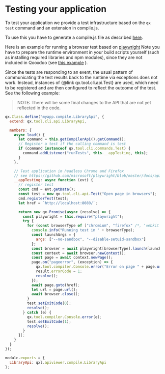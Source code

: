 # Testing your application

To test your application we provide a test infrastructure based on the `qx test`
command and an extension in compile.js.

To use this you have to generate a compile.js file as described
[here](../compiler/configuration/api.md#compile.js).

Here is an example for running a browser test based on
[playwright](https://www.npmjs.com/package/playwright) Note you have to prepare
the runtime environment in your build scripts yourself (such as installing
required libraries and npm modules), since they are not included in Qooxdoo (see
[this example](https://github.com/qooxdoo/qxl.apiviewer/blob/master/.github/workflows/build-and-deploy.yml)
).

Since the tests are responding to an event, the usual pattern of communicating
the test results back to the runtime via exceptions does not work. Instead,
instances of {@link qx.tool.cli.api.Test} are used, which need to be registered
and are then configured to reflect the outcome of the test. See the following
example:

> NOTE: There will be some final changes to the API that are not yet reflected
> in the code.

```javascript
qx.Class.define("myapp.compile.LibraryApi", {
  extend: qx.tool.cli.api.LibraryApi,

  members: {
    async load() {
      let command = this.getCompilerApi().getCommand();
      // Register a test if the calling command is test
      if (command instanceof qx.tool.cli.commands.Test) {
        command.addListener("runTests", this.__appTesting, this);
      }
    },

    // Test application in headless Chrome and Firefox
    // see https://github.com/microsoft/playwright/blob/master/docs/api.md
    __appTesting: async function (evt) {
      // register test
      const cmd = evt.getData();
      const test = new qx.tool.cli.api.Test("Open page in browsers");
      cmd.registerTest(test);
      let href = `http://localhost:8080/`;

      return new qx.Promise(async (resolve) => {
        const playwright = this.require("playwright");
        try {
          for (const browserType of ["chromium", "firefox" /*, 'webkit'*/]) {
            console.info("Running test in " + browserType);
            const launchArgs = {
              args: ["--no-sandbox", "--disable-setuid-sandbox"]
            };
            const browser = await playwright[browserType].launch(launchArgs);
            const context = await browser.newContext();
            const page = await context.newPage();
            page.on("pageerror", (exception) => {
              qx.tool.compiler.Console.error("Error on page " + page.url());
              result.errorCode = 1;
              resolve();
            });
            await page.goto(href);
            let url = page.url();
            await browser.close();
          }
          test.setExitCode(0);
          resolve();
        } catch (e) {
          qx.tool.compiler.Console.error(e);
          test.setExitCode(1);
          resolve();
        }
      });
    }
  }
});

module.exports = {
  LibraryApi: qxl.apiviewer.compile.LibraryApi
};
```
